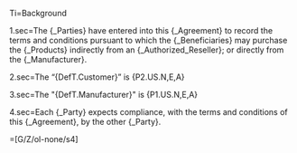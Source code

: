 Ti=Background

1.sec=The {_Parties} have entered into this {_Agreement} to record the terms and conditions pursuant to which the {_Beneficiaries} may purchase the {_Products} indirectly from an {_Authorized_Reseller}; or directly from the {_Manufacturer}. 

2.sec=The “{DefT.Customer}” is {P2.US.N,E,A}

3.sec=The "{DefT.Manufacturer}" is {P1.US.N,E,A}

4.sec=Each {_Party} expects compliance, with the terms and conditions of this {_Agreement}, by the other {_Party}. 

=[G/Z/ol-none/s4]
